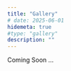 ```yaml
---
title: "Gallery"
# date: 2025-06-01
hidemeta: true
#type: "gallery"
description: ""
---
```


Coming Soon ... 
